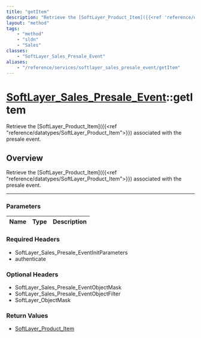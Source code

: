 ```yaml
---
title: "getItem"
description: "Retrieve the [SoftLayer_Product_Item]({{<ref 'reference/datatypes/SoftLayer_Product_Item'>}}) associated with the presal... "
layout: "method"
tags:
    - "method"
    - "sldn"
    - "Sales"
classes:
    - "SoftLayer_Sales_Presale_Event"
aliases:
    - "/reference/services/softlayer_sales_presale_event/getItem"
---
```

# [SoftLayer_Sales_Presale_Event](/reference/services/SoftLayer_Sales_Presale_Event)::getItem

Retrieve the [SoftLayer_Product_Item]({{<ref "reference/datatypes/SoftLayer_Product_Item">}}) associated with the presale event.


## Overview 
Retrieve the [SoftLayer_Product_Item]({{<ref "reference/datatypes/SoftLayer_Product_Item">}}) associated with the presale event.

-----

### Parameters 
|Name | Type | Description |
| --- | --- | --- |


### Required Headers
* SoftLayer_Sales_Presale_EventInitParameters
* authenticate


### Optional Headers
* SoftLayer_Sales_Presale_EventObjectMask
* SoftLayer_Sales_Presale_EventObjectFilter
* SoftLayer_ObjectMask

### Return Values
* <a href='/reference/datatypes/SoftLayer_Product_Item'>SoftLayer_Product_Item </a>




